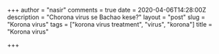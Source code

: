 +++
author = "nasir"
comments = true
date = 2020-04-06T14:28:00Z
description = "Chorona virus se Bachao kese?"
layout = "post"
slug = "Korona virus"
tags = ["korona virus treatment", "virus", "korona"]
title = "Korona virus"

+++

